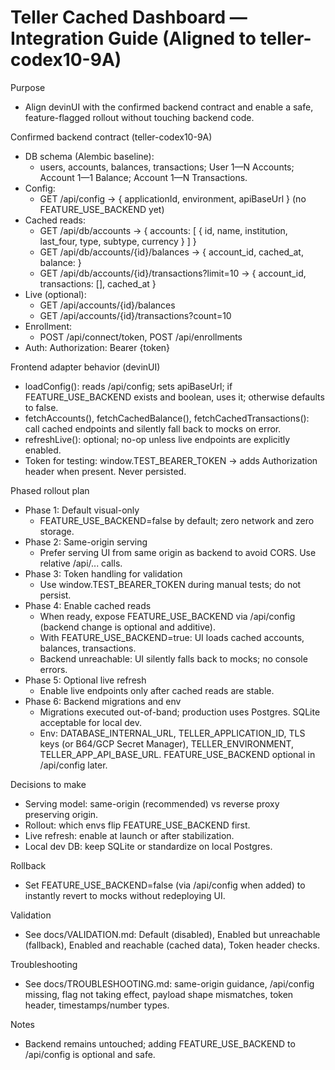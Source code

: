 # Teller Cached Dashboard — Integration Guide (Aligned to teller-codex10-9A)

Purpose
- Align devinUI with the confirmed backend contract and enable a safe, feature-flagged rollout without touching backend code.

Confirmed backend contract (teller-codex10-9A)
- DB schema (Alembic baseline):
  - users, accounts, balances, transactions; User 1—N Accounts; Account 1—1 Balance; Account 1—N Transactions.
- Config:
  - GET /api/config -> { applicationId, environment, apiBaseUrl } (no FEATURE_USE_BACKEND yet)
- Cached reads:
  - GET /api/db/accounts -> { accounts: [ { id, name, institution, last_four, type, subtype, currency } ] }
  - GET /api/db/accounts/{id}/balances -> { account_id, cached_at, balance: <raw balance JSON> }
  - GET /api/db/accounts/{id}/transactions?limit=10 -> { account_id, transactions: [<raw txn JSON>], cached_at }
- Live (optional):
  - GET /api/accounts/{id}/balances
  - GET /api/accounts/{id}/transactions?count=10
- Enrollment:
  - POST /api/connect/token, POST /api/enrollments
- Auth: Authorization: Bearer {token}

Frontend adapter behavior (devinUI)
- loadConfig(): reads /api/config; sets apiBaseUrl; if FEATURE_USE_BACKEND exists and boolean, uses it; otherwise defaults to false.
- fetchAccounts(), fetchCachedBalance(), fetchCachedTransactions(): call cached endpoints and silently fall back to mocks on error.
- refreshLive(): optional; no-op unless live endpoints are explicitly enabled.
- Token for testing: window.TEST_BEARER_TOKEN -> adds Authorization header when present. Never persisted.

Phased rollout plan
- Phase 1: Default visual-only
  - FEATURE_USE_BACKEND=false by default; zero network and zero storage.
- Phase 2: Same-origin serving
  - Prefer serving UI from same origin as backend to avoid CORS. Use relative /api/... calls.
- Phase 3: Token handling for validation
  - Use window.TEST_BEARER_TOKEN during manual tests; do not persist.
- Phase 4: Enable cached reads
  - When ready, expose FEATURE_USE_BACKEND via /api/config (backend change is optional and additive).
  - With FEATURE_USE_BACKEND=true: UI loads cached accounts, balances, transactions.
  - Backend unreachable: UI silently falls back to mocks; no console errors.
- Phase 5: Optional live refresh
  - Enable live endpoints only after cached reads are stable.
- Phase 6: Backend migrations and env
  - Migrations executed out-of-band; production uses Postgres. SQLite acceptable for local dev.
  - Env: DATABASE_INTERNAL_URL, TELLER_APPLICATION_ID, TLS keys (or B64/GCP Secret Manager), TELLER_ENVIRONMENT, TELLER_APP_API_BASE_URL. FEATURE_USE_BACKEND optional in /api/config later.

Decisions to make
- Serving model: same-origin (recommended) vs reverse proxy preserving origin.
- Rollout: which envs flip FEATURE_USE_BACKEND first.
- Live refresh: enable at launch or after stabilization.
- Local dev DB: keep SQLite or standardize on local Postgres.

Rollback
- Set FEATURE_USE_BACKEND=false (via /api/config when added) to instantly revert to mocks without redeploying UI.

Validation
- See docs/VALIDATION.md: Default (disabled), Enabled but unreachable (fallback), Enabled and reachable (cached data), Token header checks.

Troubleshooting
- See docs/TROUBLESHOOTING.md: same-origin guidance, /api/config missing, flag not taking effect, payload shape mismatches, token header, timestamps/number types.

Notes
- Backend remains untouched; adding FEATURE_USE_BACKEND to /api/config is optional and safe.
